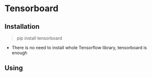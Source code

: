 # Tensorboard
## Installation
> pip install tensorboard
* There is no need to install whole Tensorflow library, tensorboard is enough
## Using
> 
